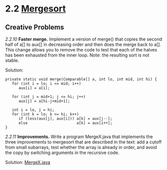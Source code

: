 # 2.2 [Mergesort](https://algs4.cs.princeton.edu/22mergesort/)

## Creative Problems

_2.2.10_ **Faster merge.** Implement a version of merge() that copies the second half of a[] to aux[] in decreasing order and then does the merge back to a[]. This change allows you to remove the code to test that each of the halves has been exhausted from the inner loop. Note: the resulting sort is not stable. 

Solution:

```
private static void merge(Comparable[] a, int lo, int mid, int hi) { 
   for (int i = lo; i <= mid; i++)
      aux[i] = a[i]; 
   
   for (int j = mid+1; j <= hi; j++)
      aux[j] = a[hi-j+mid+1];
  
   int i = lo, j = hi; 
   for (int k = lo; k <= hi; k++) 
      if (less(aux[j], aux[i])) a[k] = aux[j--];
      else                      a[k] = aux[i++];
} 
```

_2.2.11_ **Improvements.** Write a program MergeX.java that implements the three improvements to mergesort that are described in the text: add a cutoff from small subarrays, test whether the array is already in order, and avoid the copy by switching arguments in the recursive code. 

Solution: [MergeX.java](MergeX.java)

[//]: #
(TODO)
